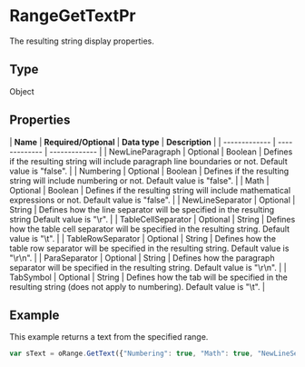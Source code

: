 # RangeGetTextPr

The resulting string display properties.

## Type

Object

## Properties

| **Name** | **Required/Optional** | **Data type** | **Description** |
| ------------- | ------------- | ------------- |
| NewLineParagraph | Optional | Boolean | Defines if the resulting string will include paragraph line boundaries or not. Default value is "false". |
| Numbering | Optional | Boolean | Defines if the resulting string will include numbering or not. Default value is "false". |
| Math | Optional | Boolean | Defines if the resulting string will include mathematical expressions or not. Default value is "false". |
| NewLineSeparator | Optional | String | Defines how the line separator will be specified in the resulting string Default value is "\r". |
| TableCellSeparator | Optional | String | Defines how the table cell separator will be specified in the resulting string. Default value is "\t". |
| TableRowSeparator | Optional | String | Defines how the table row separator will be specified in the resulting string. Default value is "\r\n". |
| ParaSeparator | Optional | String | Defines how the paragraph separator will be specified in the resulting string. Default value is "\r\n". |
| TabSymbol | Optional | String | Defines how the tab will be specified in the resulting string (does not apply to numbering). Default value is "\t". |

## Example

This example returns a text from the specified range.

```javascript
var sText = oRange.GetText({"Numbering": true, "Math": true, "NewLineSeparator": "\r", "TabSymbol": "\t", "NewLineParagraph": true, "TableCellSeparator": "\t", "TableRowSeparator": "\r\n", "ParaSeparator": "\r\n"});
```